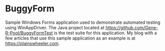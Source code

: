 # BuggyForm
Sample Windows Forms application used to demonstrate automated testing using WinAppDriver. The Java project located at https://github.com/Gene-R-Pool/BuggyFormTest is the test suite for this application. My blog with a few articles that use this sample application as an example is at https://plainswheeler.com.
